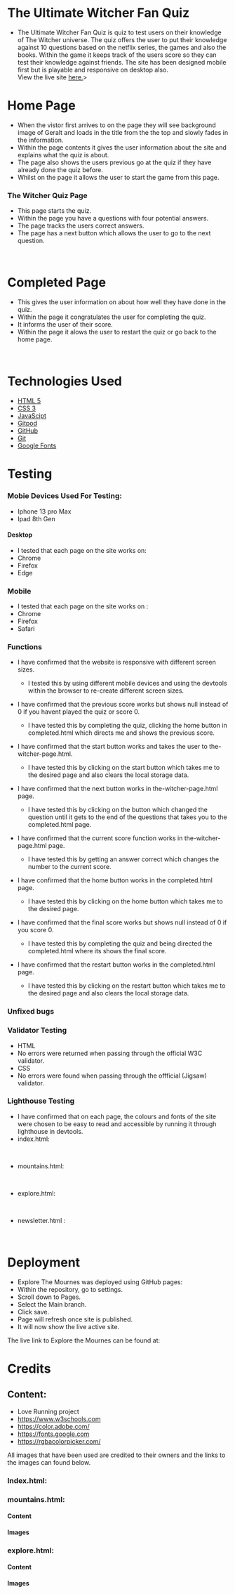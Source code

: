 # The Ultimate Witcher Fan Quiz

* The Ultimate Witcher Fan Quiz is quiz to test users on their knowledge of The Witcher universe. The quiz offers the user to put their knowledge against 10 questions based on the netflix series, the games and also the books.
Within the game it keeps track of the users score so they can test their knowledge against friends. The site has been designed mobile first but is playable and responsive on desktop also.<br>
View the live site <a href="https://jamieb92.github.io/portfolio-project-two/">here.</a>>


# Home Page 
* When the vistor first arrives to on the page they will see background image of Geralt and loads in the title from the the top and slowly fades in the information.
* Within the page contents it gives the user information about the site and explains what the quiz is about. <br>
* The page also shows the users previous go at the quiz if they have already done the  quiz before. <br>
* Whilst on the page it allows the user to start the game from this page. <br>


 ### The Witcher Quiz Page
* This page starts the quiz.
* Within the page you have a questions with four potential answers.<br>
* The page tracks the users correct answers.<br>
* The page has a next button which allows the user to go to the next question.<br>
<br>

# Completed Page
 * This gives the user information on about how well they have done in the quiz.<br>
 * Within the page it congratulates the user for completing the quiz.<br>
 * It informs the user of their score.<br>
 * Within the page it alows the user to restart the quiz or go back to the home page.<br>
 <br>
 



# Technologies Used 

* <a href="https://en.wikipedia.org/wiki/HTML5" target=" _blank">HTML 5</a>
* <a href="https://en.wikipedia.org/wiki/CSS" target=" _blank">CSS 3</a>
* <a href="https://en.wikipedia.org/wiki/JavaScript">JavaScipt</a>
* <a href="https://www.gitpod.io/" target=" _blank">Gitpod</a>
* <a href="https://github.com/" target=" _blank">GitHub</a>
* <a href="https://git-scm.com/" target=" _blank">Git</a>
* <a href="https://fonts.google.com/about" target=" _blank">Google Fonts</a>



# Testing 

### Mobie Devices Used For Testing:
* Iphone 13 pro Max 
* Ipad 8th Gen 


#### Desktop
* I tested that each page on the site works on:
 * Chrome
 * Firefox
 * Edge 


 ### Mobile
 * I tested that each page on the site works on :
  * Chrome
  * Firefox 
  * Safari

### Functions  

* I have confirmed that the website is responsive with different screen sizes. 
  * I tested this by using different mobile devices and using the devtools within the browser to re-create different screen sizes.

* I have confirmed that the previous score works but shows null instead of 0 if you havent played the quiz or score 0. 
   * I have tested this by completing the quiz, clicking the home button in completed.html which directs me and shows the previous score.

* I have confirmed that the start button works and takes the user to the-witcher-page.html.
  * I have tested this by clicking on the start button which takes me to the desired page and also clears the local storage data.

* I have confirmed that the next button works in the-witcher-page.html page.
   * I have tested this by clicking on the button which changed the question until it gets to the end of the questions that takes you to the completed.html page.

 * I have confirmed that the current score function works in the-witcher-page.html page.
    * I have tested this by getting an answer correct which changes the number to the current score.  

* I have confirmed that the home button works in the completed.html page.
    * I have tested this by clicking on the home button which takes me to the desired page.

* I have confirmed that the final score works but shows null instead of 0 if you score 0. 
   * I have tested this by completing the quiz and being directed the completed.html where its shows the final score.    

* I have confirmed that the restart button works in the completed.html page.
    * I have tested this by clicking on the restart button which takes me to the desired page and also clears the local storage data.
     


 
### Unfixed bugs 



### Validator Testing 

* HTML 
 * No errors were returned when passing through the official W3C validator.
* CSS 
 * No errors were found when passing through the offficial (Jigsaw) validator.

 ### Lighthouse Testing 

* I have confirmed that on each page, the colours and fonts of the site were chosen to be easy to read and accessible by running it through lighthouse in devtools.
 * index.html:
 <br>


 * mountains.html:
 <br>
  

* explore.html:
<br>
 

*  newsletter.html :
<br>


# Deployment 

* Explore The Mournes was deployed using GitHub pages:
 * Within the repository, go to settings.
 * Scroll down to Pages.
 * Select the Main branch.
 * Click save.
 * Page will refresh once site is published. 
 * It will now show the live active site.
 
 The live link to Explore the Mournes can be found at: 
 

 # Credits

 ## Content:
* Love Running project
* https://www.w3schools.com
* https://color.adobe.com/
* https://fonts.google.com
* https://rgbacolorpicker.com/


All images that have been used are credited to their owners and the links to the images can found below. 

### Index.html:




### mountains.html:
#### Content



#### Images

### explore.html:
#### Content

#### Images
